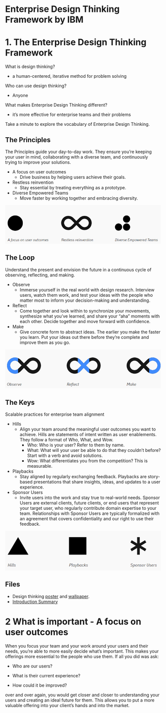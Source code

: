 # Enterprise Design Thinking Framework by IBM

# 1. The Enterprise Design Thinking Framework

What is design thinking?
- a human-centered, iterative method for problem solving

Who can use design thinking?
- Anyone

What makes Enterprise Design Thinking different?
- it’s more effective for enterprise teams and their problems


Take a minute to explore the vocabulary of Enterprise Design Thinking.

## The Principles

The Principles guide your day-to-day work. They ensure you’re keeping your user in mind, collaborating with a diverse team, and continuously trying to improve your solutions.

- A focus on user outcomes
  - Drive business by helping users achieve their goals.
- Restless reinvention
  - Stay essential by treating everything as a prototype.
- Diverse Empowered Teams
  - Move faster by working together and embracing diversity.

![](1.png)


## The Loop

Understand the present and envision the future in a continuous cycle of observing, reflecting, and making.

- Observe
  - Immerse yourself in the real world with design research. Interview users, watch them work, and test your ideas with the people who matter most to inform your decision-making and understanding.
- Reflect
  - Come together and look within to synchronize your movements, synthesize what you’ve learned, and share your “aha” moments with each other. Decide together and move forward with confidence.
- Make
  - Give concrete form to abstract ideas. The earlier you make the faster you learn. Put your ideas out there before they’re complete and improve them as you go.

![](2.png)

## The Keys
Scalable practices for enterprise team alignment

- Hills
  - Align your team around the meaningful user outcomes you want to achieve. Hills are statements of intent written as user enablements. They follow a format of Who, What, and Wow.
    - Who: Who is your user? Refer to them by name.
    - What: What will your user be able to do that they couldn’t before? Start with a verb and avoid solutions.
    - Wow: What differentiates you from the competition? This is measurable.
- Playbacks
  - Stay aligned by regularly exchanging feedback. Playbacks are story-based presentations that share insights, ideas, and updates to a user experience.
- Sponsor Users
  - Invite users into the work and stay true to real-world needs. Sponsor Users are external clients, future clients, or end users that represent your target user, who regularly contribute domain expertise to your team. Relationships with Sponsor Users are typically formalized with an agreement that covers confidentiality and our right to use their feedback.

![](3.png)

## Files
- Design thinking [poster](EDT_poster.pdf) and [wallpaper](EDT_wallpaper.jpg).
- [Introduction Summary](introduction-summary.pdf)


# 2 What is important - A focus on user outcomes
When you focus your team and your work around your users and their needs, you’re able to more easily decide what’s important. This makes your offerings more essential to the people who use them. If all you did was ask:

- Who are our users?

- What is their current experience?

- How could it be improved?

over and over again, you would get closer and closer to understanding your users and creating an ideal future for them. This allows you to put a more valuable offering into your client’s hands and into the market.
